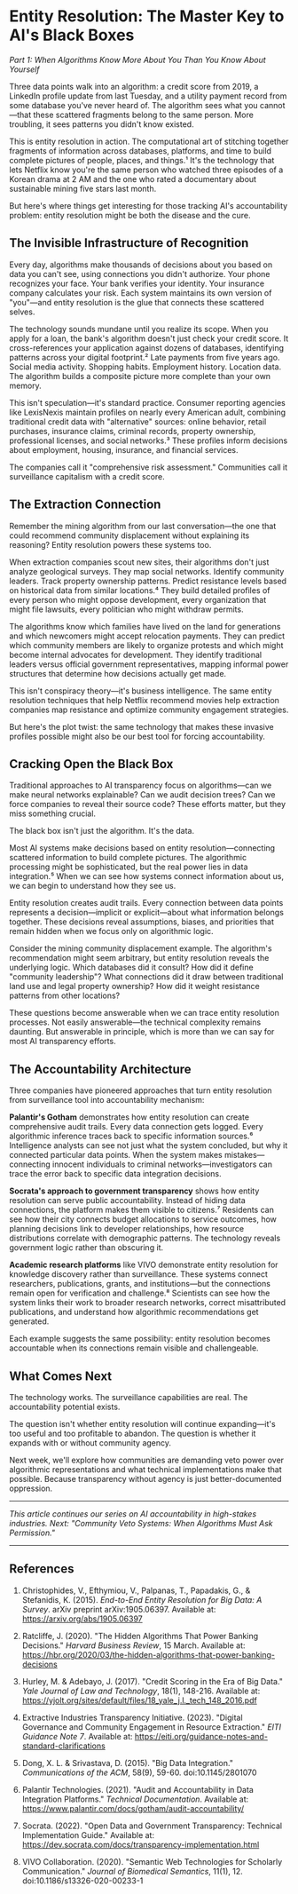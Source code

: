 # Entity Resolution: The Master Key to AI's Black Boxes

*Part 1: When Algorithms Know More About You Than You Know About Yourself*

Three data points walk into an algorithm: a credit score from 2019, a LinkedIn profile update from last Tuesday, and a utility payment record from some database you've never heard of. The algorithm sees what you cannot—that these scattered fragments belong to the same person. More troubling, it sees patterns you didn't know existed.

This is entity resolution in action. The computational art of stitching together fragments of information across databases, platforms, and time to build complete pictures of people, places, and things.¹ It's the technology that lets Netflix know you're the same person who watched three episodes of a Korean drama at 2 AM and the one who rated a documentary about sustainable mining five stars last month.

But here's where things get interesting for those tracking AI's accountability problem: entity resolution might be both the disease and the cure.

## The Invisible Infrastructure of Recognition

Every day, algorithms make thousands of decisions about you based on data you can't see, using connections you didn't authorize. Your phone recognizes your face. Your bank verifies your identity. Your insurance company calculates your risk. Each system maintains its own version of "you"—and entity resolution is the glue that connects these scattered selves.

The technology sounds mundane until you realize its scope. When you apply for a loan, the bank's algorithm doesn't just check your credit score. It cross-references your application against dozens of databases, identifying patterns across your digital footprint.² Late payments from five years ago. Social media activity. Shopping habits. Employment history. Location data. The algorithm builds a composite picture more complete than your own memory.

This isn't speculation—it's standard practice. Consumer reporting agencies like LexisNexis maintain profiles on nearly every American adult, combining traditional credit data with "alternative" sources: online behavior, retail purchases, insurance claims, criminal records, property ownership, professional licenses, and social networks.³ These profiles inform decisions about employment, housing, insurance, and financial services.

The companies call it "comprehensive risk assessment." Communities call it surveillance capitalism with a credit score.

## The Extraction Connection

Remember the mining algorithm from our last conversation—the one that could recommend community displacement without explaining its reasoning? Entity resolution powers these systems too.

When extraction companies scout new sites, their algorithms don't just analyze geological surveys. They map social networks. Identify community leaders. Track property ownership patterns. Predict resistance levels based on historical data from similar locations.⁴ They build detailed profiles of every person who might oppose development, every organization that might file lawsuits, every politician who might withdraw permits.

The algorithms know which families have lived on the land for generations and which newcomers might accept relocation payments. They can predict which community members are likely to organize protests and which might become internal advocates for development. They identify traditional leaders versus official government representatives, mapping informal power structures that determine how decisions actually get made.

This isn't conspiracy theory—it's business intelligence. The same entity resolution techniques that help Netflix recommend movies help extraction companies map resistance and optimize community engagement strategies.

But here's the plot twist: the same technology that makes these invasive profiles possible might also be our best tool for forcing accountability.

## Cracking Open the Black Box

Traditional approaches to AI transparency focus on algorithms—can we make neural networks explainable? Can we audit decision trees? Can we force companies to reveal their source code? These efforts matter, but they miss something crucial.

The black box isn't just the algorithm. It's the data.

Most AI systems make decisions based on entity resolution—connecting scattered information to build complete pictures. The algorithmic processing might be sophisticated, but the real power lies in data integration.⁵ When we can see how systems connect information about us, we can begin to understand how they see us.

Entity resolution creates audit trails. Every connection between data points represents a decision—implicit or explicit—about what information belongs together. These decisions reveal assumptions, biases, and priorities that remain hidden when we focus only on algorithmic logic.

Consider the mining community displacement example. The algorithm's recommendation might seem arbitrary, but entity resolution reveals the underlying logic. Which databases did it consult? How did it define "community leadership"? What connections did it draw between traditional land use and legal property ownership? How did it weight resistance patterns from other locations?

These questions become answerable when we can trace entity resolution processes. Not easily answerable—the technical complexity remains daunting. But answerable in principle, which is more than we can say for most AI transparency efforts.

## The Accountability Architecture

Three companies have pioneered approaches that turn entity resolution from surveillance tool into accountability mechanism:

**Palantir's Gotham** demonstrates how entity resolution can create comprehensive audit trails. Every data connection gets logged. Every algorithmic inference traces back to specific information sources.⁶ Intelligence analysts can see not just what the system concluded, but why it connected particular data points. When the system makes mistakes—connecting innocent individuals to criminal networks—investigators can trace the error back to specific data integration decisions.

**Socrata's approach to government transparency** shows how entity resolution can serve public accountability. Instead of hiding data connections, the platform makes them visible to citizens.⁷ Residents can see how their city connects budget allocations to service outcomes, how planning decisions link to developer relationships, how resource distributions correlate with demographic patterns. The technology reveals government logic rather than obscuring it.

**Academic research platforms** like VIVO demonstrate entity resolution for knowledge discovery rather than surveillance. These systems connect researchers, publications, grants, and institutions—but the connections remain open for verification and challenge.⁸ Scientists can see how the system links their work to broader research networks, correct misattributed publications, and understand how algorithmic recommendations get generated.

Each example suggests the same possibility: entity resolution becomes accountable when its connections remain visible and challengeable.

## What Comes Next

The technology works. The surveillance capabilities are real. The accountability potential exists.

The question isn't whether entity resolution will continue expanding—it's too useful and too profitable to abandon. The question is whether it expands with or without community agency.

Next week, we'll explore how communities are demanding veto power over algorithmic representations and what technical implementations make that possible. Because transparency without agency is just better-documented oppression.

---

*This article continues our series on AI accountability in high-stakes industries. Next: "Community Veto Systems: When Algorithms Must Ask Permission."*

---

## References

1. Christophides, V., Efthymiou, V., Palpanas, T., Papadakis, G., & Stefanidis, K. (2015). *End-to-End Entity Resolution for Big Data: A Survey*. arXiv preprint arXiv:1905.06397. Available at: https://arxiv.org/abs/1905.06397

2. Ratcliffe, J. (2020). "The Hidden Algorithms That Power Banking Decisions." *Harvard Business Review*, 15 March. Available at: https://hbr.org/2020/03/the-hidden-algorithms-that-power-banking-decisions

3. Hurley, M. & Adebayo, J. (2017). "Credit Scoring in the Era of Big Data." *Yale Journal of Law and Technology*, 18(1), 148-216. Available at: https://yjolt.org/sites/default/files/18_yale_j.l._tech_148_2016.pdf

4. Extractive Industries Transparency Initiative. (2023). "Digital Governance and Community Engagement in Resource Extraction." *EITI Guidance Note 7*. Available at: https://eiti.org/guidance-notes-and-standard-clarifications

5. Dong, X. L. & Srivastava, D. (2015). "Big Data Integration." *Communications of the ACM*, 58(9), 59-60. doi:10.1145/2801070

6. Palantir Technologies. (2021). "Audit and Accountability in Data Integration Platforms." *Technical Documentation*. Available at: https://www.palantir.com/docs/gotham/audit-accountability/

7. Socrata. (2022). "Open Data and Government Transparency: Technical Implementation Guide." Available at: https://dev.socrata.com/docs/transparency-implementation.html

8. VIVO Collaboration. (2020). "Semantic Web Technologies for Scholarly Communication." *Journal of Biomedical Semantics*, 11(1), 12. doi:10.1186/s13326-020-00233-1